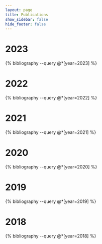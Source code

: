 ```yaml
---
layout: page
title: Publications
show_sidebar: false
hide_footer: false
---
```


<style>
.csl-block {
    font-size: 16px;
}
.csl-title, .csl-author, .csl-event, .csl-editor, .csl-venue {
    display: block;
    position: relative;
    font-size: 16px;
}

.csl-title b {
    font-weight: 600;
}

.csl-content {
    display: inline-block;
    vertical-align: top;
    padding-left: 20px;
}

.bibliography {
   list-style-type: none;
}
</style>
<!-- # 2024
{% bibliography --query @*[year=2024] %} -->
# 2023
{% bibliography --query @*[year=2023] %}
# 2022
{% bibliography --query @*[year=2022] %}

# 2021
{% bibliography --query @*[year=2021] %}

# 2020
{% bibliography --query @*[year=2020] %}

# 2019
{% bibliography --query @*[year=2019] %}

# 2018
{% bibliography --query @*[year=2018] %}

